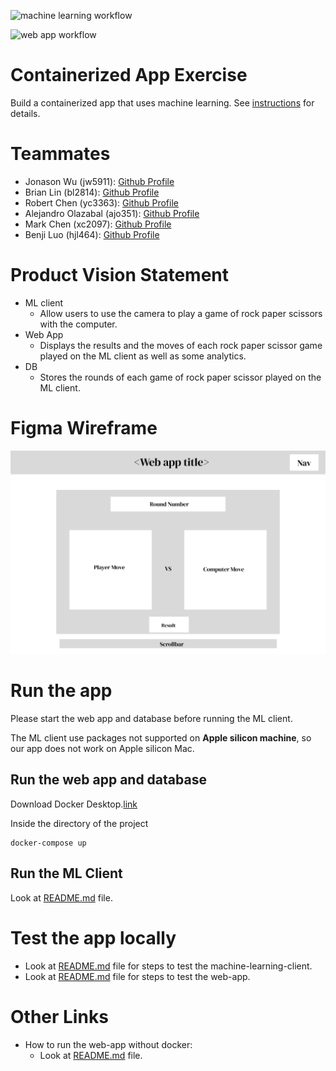 ![machine learning workflow](https://github.com/software-students-fall2022/containerized-app-exercise-team1/actions/workflows/machine-learning-tests.yml/badge.svg)

![web app workflow](https://github.com/software-students-fall2022/containerized-app-exercise-team1/actions/workflows/web-app-tests.yml/badge.svg)

# Containerized App Exercise

Build a containerized app that uses machine learning. See [instructions](./instructions.md) for details.

# Teammates

* Jonason Wu (jw5911): [Github Profile](https://github.com/JonasonWu)
* Brian Lin (bl2814): [Github Profile](https://github.com/blin007)
* Robert Chen (yc3363): [Github Profile](https://github.com/RobertChenYF)
* Alejandro Olazabal (ajo351): [Github Profile](https://github.com/aleolazabal)
* Mark Chen (xc2097): [Github Profile](https://github.com/markizenlee)
* Benji Luo (hjl464): [Github Profile](https://github.com/BenjiLuo) 

# Product Vision Statement

* ML client
    * Allow users to use the camera to play a game of rock paper scissors with the computer.
* Web App
    * Displays the results and the moves of each rock paper scissor game played on the ML client as well as some analytics.
* DB
    * Stores the rounds of each game of rock paper scissor played on the ML client.

# Figma Wireframe
![RPS Wireframe](./assets/Wireframe.png)

# Run the app

Please start the web app and database before running the ML client.<br>

The ML client use packages not supported on **Apple silicon machine**, so our app does not work on Apple silicon Mac.

## Run the web app and database

Download Docker Desktop.[link](https://www.docker.com/)

Inside the directory of the project
```
docker-compose up
```

## Run the ML Client

Look at [README.md](./machine-learning-client) file.

# Test the app locally
* Look at [README.md](./machine-learning-client/tests) file for steps to test the machine-learning-client.
* Look at [README.md](./web-app/tests) file for steps to test the web-app.

# Other Links
* How to run the web-app without docker:
    * Look at [README.md](./web-app) file.



